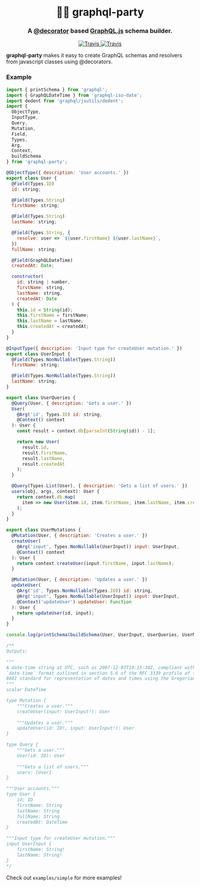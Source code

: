 <h1 align="center" style="border-bottom: none;">🎉🎊 graphql-party</h1>
<h3 align="center">A <a href="https://www.typescriptlang.org/docs/handbook/decorators.html">@decorator</a> based <a href="http://graphql.org/graphql-js/">GraphQL.js</a> schema builder.</h3>
<p align="center">
    <a href="https://travis-ci.org/j/graphql-party">
        <img alt="Travis" src="https://img.shields.io/travis/j/graphql-party/preview.svg">
    </a>
    <a href="https://codecov.io/gh/j/graphql-party/branch/preview">
        <img alt="Travis" src="https://img.shields.io/codecov/c/github/j/graphql-party/preview.svg">
    </a>
</p>


**graphql-party** makes it easy to create GraphQL schemas and resolvers from javascript classes using @decorators.


### Example
```javascript
import { printSchema } from 'graphql';
import { GraphQLDateTime } from 'graphql-iso-date';
import dedent from 'graphql/jsutils/dedent';
import {
  ObjectType,
  InputType,
  Query,
  Mutation,
  Field,
  Types,
  Arg,
  Context,
  buildSchema
} from 'graphql-party';

@ObjectType({ description: 'User accounts.' })
export class User {
  @Field(Types.ID)
  id: string;

  @Field(Types.String)
  firstName: string;

  @Field(Types.String)
  lastName: string;

  @Field(Types.String, {
    resolve: user => `${user.firstName} ${user.lastName}`,
  })
  fullName: string;

  @Field(GraphQLDateTime)
  createdAt: Date;

  constructor(
    id: string | number,
    firstName: string,
    lastName: string,
    createdAt: Date
  ) {
    this.id = String(id);
    this.firstName = firstName;
    this.lastName = lastName;
    this.createdAt = createdAt;
  }
}

@InputType({ description: 'Input type for createUser mutation.' })
export class UserInput {
  @Field(Types.NonNullable(Types.String))
  firstName: string;

  @Field(Types.NonNullable(Types.String))
  lastName: string;
}

export class UserQueries {
  @Query(User, { description: 'Gets a user.' })
  User(
    @Arg('id', Types.ID) id: string,
    @Context() context
  ): User {
    const result = context.db[parseInt(String(id)) - 1];

    return new User(
      result.id,
      result.firstName,
      result.lastName,
      result.createdAt
    );
  }

  @Query(Types.List(User), { description: 'Gets a list of users.' })
  users(obj, args, context): User {
    return context.db.map(
      item => new User(item.id, item.firstName, item.lastName, item.createdAt)
    );
  }
}

export class UserMutations {
  @Mutation(User, { description: 'Creates a user.' })
  createUser(
    @Arg('input', Types.NonNullable(UserInput)) input: UserInput,
    @Context() context
  ): User {
    return context.createUser(input.firstName, input.lastName);
  }

  @Mutation(User, { description: 'Updates a user.' })
  updateUser(
    @Arg('id', Types.NonNullable(Types.ID)) id: string,
    @Arg('input', Types.NonNullable(UserInput)) input: UserInput,
    @Context('updateUser') updateUser: Function
  ): User {
    return updateUser(id, input);
  }
}

console.log(printSchema(buildSchema(User, UserInput, UserQueries, UserMutations)));

/**
Outputs:

"""
A date-time string at UTC, such as 2007-12-03T10:15:30Z, compliant with the
`date-time` format outlined in section 5.6 of the RFC 3339 profile of the ISO
8601 standard for representation of dates and times using the Gregorian calendar.
"""
scalar DateTime

type Mutation {
    """Creates a user."""
    createUser(input: UserInput!): User
    
    """Updates a user."""
    updateUser(id: ID!, input: UserInput!): User
}

type Query {
    """Gets a user."""
    User(id: ID): User
    
    """Gets a list of users."""
    users: [User]
}

"""User accounts."""
type User {
    id: ID
    firstName: String
    lastName: String
    fullName: String
    createdAt: DateTime
}

"""Input type for createUser mutation."""
input UserInput {
    firstName: String!
    lastName: String!
}
*/
```

Check out `examples/simple` for more examples!